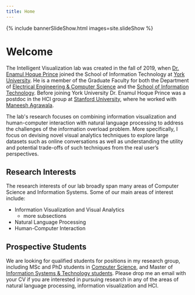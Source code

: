 ```yaml
---
title: Home
---
```


{% include bannerSlideShow.html images=site.slideShow %}

# Welcome


The Intelligent Visualization lab was created in the fall of 2019, when [Dr. Enamul Hoque Prince](https://www.yorku.ca/enamulh/index.html) joined the School of Information Technology at [York University](https://www.yorku.ca). He is a member of the Graduate Faculty for both the Department of [Electrical Engineering & Computer Science](https://www.eecs.yorku.ca/) and the [School of Information Technology](http://itec.laps.yorku.ca/). Before joining York University Dr. Enamul Hoque Prince was a postdoc in the HCI group at [Stanford University](https://www.stanford.edu/), where he worked with [Maneesh Agrawala](http://graphics.stanford.edu/~maneesh/). 

The lab's research focuses on combining information visualization and human-computer interaction with natural language processing to address the challenges of the information overload problem. More specifically, I focus on devising novel visual analytics techniques to explore large datasets such as online conversations as well as understanding the utility and potential trade-offs of such techniques from the real user’s perspectives. 



<!-- section break -->

## Research Interests

The research interests of our lab broadly span many areas of Computer Science and Information Systems.  Some of our main areas of interest include:

  * Information Visualization and Visual Analytics
    - more subsections
  * Natural Language Processing
  * Human-Computer Interaction

<!-- section break -->

## Prospective Students

We are looking for qualified students for positions in my research group, including MSc and PhD students in [Computer Science](http://eecs.gradstudies.yorku.ca/future-students/), and Master of [Information Systems & Technology students](https://ist.gradstudies.yorku.ca/). Please drop me an email with your CV if you are interested in pursuing research in any of the areas of natural language processing, information visualization and HCI.
